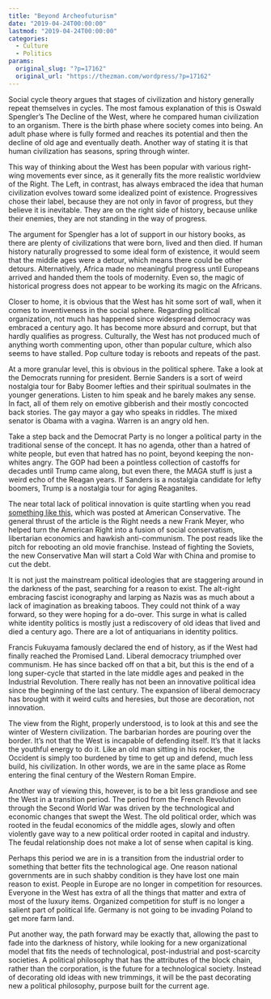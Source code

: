 ```yaml
---
title: "Beyond Archeofuturism"
date: "2019-04-24T00:00:00"
lastmod: "2019-04-24T00:00:00"
categories:
  - Culture
  - Politics
params:
  original_slug: "?p=17162"
  original_url: "https://thezman.com/wordpress/?p=17162"
---
```


Social cycle theory argues that stages of civilization and history
generally repeat themselves in cycles. The most famous explanation of
this is Oswald Spengler’s The Decline of the West, where he compared
human civilization to an organism. There is the birth phase where
society comes into being. An adult phase where is fully formed and
reaches its potential and then the decline of old age and eventually
death. Another way of stating it is that human civilization has seasons,
spring through winter.

This way of thinking about the West has been popular with various
right-wing movements ever since, as it generally fits the more realistic
worldview of the Right. The Left, in contrast, has always embraced the
idea that human civilization evolves toward some idealized point of
existence. Progressives chose their label, because they are not only in
favor of progress, but they believe it is inevitable. They are on the
right side of history, because unlike their enemies, they are not
standing in the way of progress.

The argument for Spengler has a lot of support in our history books, as
there are plenty of civilizations that were born, lived and then died.
If human history naturally progressed to some ideal form of existence,
it would seem that the middle ages were a detour, which means there
could be other detours. Alternatively, Africa made no meaningful
progress until Europeans arrived and handed them the tools of modernity.
Even so, the magic of historical progress does not appear to be working
its magic on the Africans.

Closer to home, it is obvious that the West has hit some sort of wall,
when it comes to inventiveness in the social sphere. Regarding political
organization, not much has happened since widespread democracy was
embraced a century ago. It has become more absurd and corrupt, but that
hardly qualifies as progress. Culturally, the West has not produced much
of anything worth commenting upon, other than popular culture, which
also seems to have stalled. Pop culture today is reboots and repeats of
the past.

At a more granular level, this is obvious in the political sphere. Take
a look at the Democrats running for president. Bernie Sanders is a sort
of weird nostalgia tour for Baby Boomer lefties and their spiritual
soulmates in the younger generations. Listen to him speak and he barely
makes any sense. In fact, all of them rely on emotive gibberish and
their mostly concocted back stories. The gay mayor a gay who speaks in
riddles. The mixed senator is Obama with a vagina. Warren is an angry
old hen.

Take a step back and the Democrat Party is no longer a political party
in the traditional sense of the concept. It has no agenda, other than a
hatred of white people, but even that hatred has no point, beyond
keeping the non-whites angry. The GOP had been a pointless collection of
castoffs for decades until Trump came along, but even there, the MAGA
stuff is just a weird echo of the Reagan years. If Sanders is a
nostalgia candidate for lefty boomers, Trump is a nostalgia tour for
aging Reaganites.

The near total lack of political innovation is quite startling when you
read <a
href="https://www.theamericanconservative.com/articles/the-secret-plan-to-revive-the-american-right/"
rel="noopener noreferrer" target="_blank">something like this</a>, which
was posted at American Conservative. The general thrust of the article
is the Right needs a new Frank Meyer, who helped turn the American Right
into a fusion of social conservatism, libertarian economics and hawkish
anti-communism. The post reads like the pitch for rebooting an old movie
franchise. Instead of fighting the Soviets, the new Conservative Man
will start a Cold War with China and promise to cut the debt.

It is not just the mainstream political ideologies that are staggering
around in the darkness of the past, searching for a reason to exist. The
alt-right embracing fascist iconography and larping as Nazis was as much
about a lack of imagination as breaking taboos. They could not think of
a way forward, so they were hoping for a do-over. This surge in what is
called white identity politics is mostly just a rediscovery of old ideas
that lived and died a century ago. There are a lot of antiquarians in
identity politics.

Francis Fukuyama famously declared the end of history, as if the West
had finally reached the Promised Land. Liberal democracy triumphed over
communism. He has since backed off on that a bit, but this is the end of
a long super-cycle that started in the late middle ages and peaked in
the Industrial Revolution. There really has not been an innovative
political idea since the beginning of the last century. The expansion of
liberal democracy has brought with it weird cults and heresies, but
those are decoration, not innovation.

The view from the Right, properly understood, is to look at this and see
the winter of Western civilization. The barbarian hordes are pouring
over the border. It’s not that the West is incapable of defending
itself. It’s that it lacks the youthful energy to do it. Like an old man
sitting in his rocker, the Occident is simply too burdened by time to
get up and defend, much less build, his civilization. In other words, we
are in the same place as Rome entering the final century of the Western
Roman Empire.

Another way of viewing this, however, is to be a bit less grandiose and
see the West in a transition period. The period from the French
Revolution through the Second World War was driven by the technological
and economic changes that swept the West. The old political order, which
was rooted in the feudal economics of the middle ages, slowly and often
violently gave way to a new political order rooted in capital and
industry. The feudal relationship does not make a lot of sense when
capital is king.

Perhaps this period we are in is a transition from the industrial order
to something that better fits the technological age. One reason national
governments are in such shabby condition is they have lost one main
reason to exist. People in Europe are no longer in competition for
resources. Everyone in the West has extra of all the things that matter
and extra of most of the luxury items. Organized competition for stuff
is no longer a salient part of political life. Germany is not going to
be invading Poland to get more farm land.

Put another way, the path forward may be exactly that, allowing the past
to fade into the darkness of history, while looking for a new
organizational model that fits the needs of technological,
post-industrial and post-scarcity societies. A political philosophy that
has the attributes of the block chain, rather than the corporation, is
the future for a technological society. Instead of decorating old ideas
with new trimmings, it will be the past decorating new a political
philosophy, purpose built for the current age.

